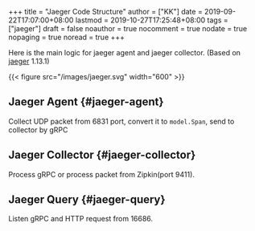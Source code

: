 +++
title = "Jaeger Code Structure"
author = ["KK"]
date = 2019-09-22T17:07:00+08:00
lastmod = 2019-10-27T17:25:48+08:00
tags = ["jaeger"]
draft = false
noauthor = true
nocomment = true
nodate = true
nopaging = true
noread = true
+++

Here is the main logic for jaeger agent and jaeger collector. (Based on [jaeger](https://github.com/jaegertracing/jaeger) 1.13.1)

{{< figure src="/images/jaeger.svg" width="600" >}}


## Jaeger Agent {#jaeger-agent}

Collect UDP packet from 6831 port, convert it to `model.Span`, send to collector by gRPC


## Jaeger Collector {#jaeger-collector}

Process gRPC or process packet from Zipkin(port 9411).


## Jaeger Query {#jaeger-query}

Listen gRPC and HTTP request from 16686.
